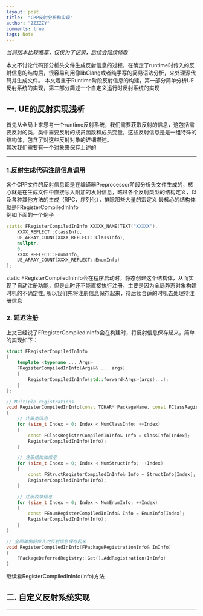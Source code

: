 ```yaml
---
layout: post
title:  "CPP反射分析和实现"
author: "ZZZZZY"
comments: true
tags: Note
---
```

*当前版本比较潦草，仅仅为了记录，后续会陆续修改*

本文不讨论代码预分析头文件生成反射信息的过程，在确定了runtime时传入的反射信息的结构后，很容易利用像libClang或者纯手写的简易语法分析，来处理源代码并生成文件。
本文着重于Runtime阶段反射信息的构建，第一部分简单分析UE反射系统的实现，第二部分简述一个自定义运行时反射系统的实现
  

## 一. UE的反射实现浅析
首先从全局上来思考一个runtime反射系统，我们需要获取反射的信息，这包括需要反射的类，类中需要反射的成员函数和成员变量，这些反射信息是是一组特殊的结构体，包含了对这些反射对象的详细描述。  
其次我们需要有一个对象来保存上述的
****
### 1.反射生成代码注册信息调用
各个CPP文件的反射信息都是在编译器Preprocessor阶段分析头文件生成的，核心就是在生成文件中直接写入附加的发射信息，略过各个反射类型的结构定义，以及各种其他方法的生成（RPC，序列化），排除那些大量的宏定义 
最核心的结构体就是FRegisterCompiledInInfo  
例如下面的一个例子
```cpp
static FRegisterCompiledInInfo XXXXX_NAME(TEXT("XXXXX"),
    XXXX_REFLECT::ClassInfo, 
    UE_ARRAY_COUNT(XXXX_REFLECT::ClassInfo),
    nullptr, 
    0,
    XXXX_REFLECT::EnumInfo, 
    UE_ARRAY_COUNT(XXXX_REFLECT::EnumInfo)
);
```
static FRegisterCompiledInInfo会在程序启动时，静态创建这个结构体，从而实现了自动注册功能，但是此时还不能直接执行注册，主要是因为全局静态对象构建时机的不确定性, 所以我们先将注册信息保存起来，待后续合适的时机去处理待注册信息

### 2. 延迟注册
上文已经说了FRegisterCompiledInInfo会在构建时，将反射信息保存起来，简单的实现如下：
```cpp
struct FRegisterCompiledInInfo
{
	template <typename ... Args>
	FRegisterCompiledInInfo(Args&& ... args)
	{
		RegisterCompiledInInfo(std::forward<Args>(args)...);
	}
};

// Multiple registrations
void RegisterCompiledInInfo(const TCHAR* PackageName, const FClassRegisterCompiledInInfo* ClassInfo, size_t NumClassInfo, const FStructRegisterCompiledInInfo* StructInfo, size_t NumStructInfo, const FEnumRegisterCompiledInInfo* EnumInfo, size_t NumEnumInfo)
{
    // 注册类信息
	for (size_t Index = 0; Index < NumClassInfo; ++Index)
	{
		const FClassRegisterCompiledInInfo& Info = ClassInfo[Index];
		RegisterCompiledInInfo(Info);
	}

    // 注册结构体信息
	for (size_t Index = 0; Index < NumStructInfo; ++Index)
	{
		const FStructRegisterCompiledInInfo& Info = StructInfo[Index];
		RegisterCompiledInInfo(Info);
	}

    // 注册枚举信息
	for (size_t Index = 0; Index < NumEnumInfo; ++Index)
	{
		const FEnumRegisterCompiledInInfo& Info = EnumInfo[Index];
		RegisterCompiledInInfo(Info);
	}
}

// 全局单例将传入的反射信息保存起来
void RegisterCompiledInInfo(FPackageRegistrationInfo& InInfo)
{
    FPackageDeferredRegistry::Get().AddRegistration(InInfo)
}
```
继续看RegisterCompiledInInfo(Info)方法


## 二. 自定义反射系统实现
****